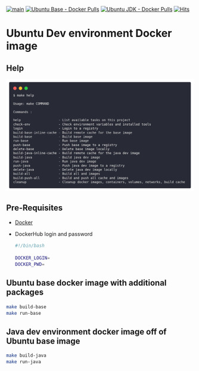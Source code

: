 [![main](https://github.com/AndriyKalashnykov/docker-ubuntu/actions/workflows/main.yml/badge.svg)](https://github.com/AndriyKalashnykov/docker-ubuntu/actions/workflows/main.yml)
[![Ubuntu Base - Docker Pulls](https://img.shields.io/docker/pulls/andriykalashnykov/docker-ubuntu-base.svg)](https://hub.docker.com/r/andriykalashnykov/docker-ubuntu-base/)
[![Ubuntu JDK - Docker Pulls](https://img.shields.io/docker/pulls/andriykalashnykov/docker-ubuntu-java.svg)](https://hub.docker.com/r/andriykalashnykov/docker-ubuntu-java/)
[![Hits](https://hits.seeyoufarm.com/api/count/incr/badge.svg?url=https%3A%2F%2Fgithub.com%2FAndriyKalashnykov%2Fdocker-ubuntu&count_bg=%2333CD56&title_bg=%23555555&icon=&icon_color=%23E7E7E7&title=hits&edge_flat=false)](https://hits.seeyoufarm.com)
# Ubuntu Dev environment Docker image

## Help

![make-help](./images/carbon.png)


## Pre-Requisites

* [Docker](https://docs.docker.com/get-docker/)

* DockerHub login and password
  
    ```bash
    #!/bin/bash
    
    DOCKER_LOGIN= 
    DOCKER_PWD=
## Ubuntu base docker image with additional packages

<!-- ![ubuntu-base](./images/ubuntu-base.png) -->
```bash
make build-base
make run-base
```

## Java dev environment docker image off of Ubuntu base image

<!-- ![ubuntu-java](./images/ubuntu-java.png) -->
```bash
make build-java
make run-java
```
